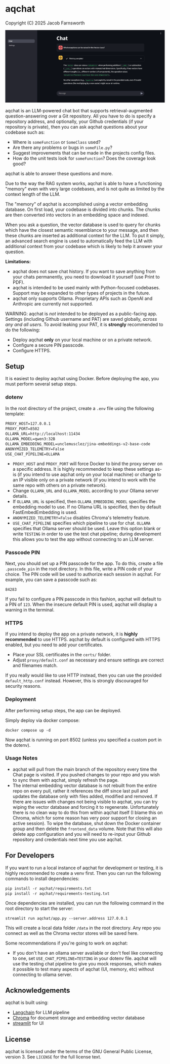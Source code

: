 # aqchat

Copyright (C) 2025 Jacob Farnsworth

<img src="https://github.com/JFarAur/aqchat/raw/main/docs/img001.png" width="720" alt="aqchat interface" />

aqchat is an LLM-powered chat bot that supports retrieval-augmented question-answering over a Git repository. All you have to do is specify a repository address, and optionally, your Github credentials (if your repository is private), then you can ask aqchat questions about your codebase such as:

* Where is `someFunction` or `SomeClass` used?
* Are there any problems or bugs in `someFile.py`?
* Suggest improvements that can be made in the projects config files.
* How do the unit tests look for `someFunction`? Does the coverage look good?

aqchat is able to answer these questions and more.

Due to the way the RAG system works, aqchat is able to have a functioning "memory" even with very large codebases, and is not quite as limited by the context length of the LLM.

The "memory" of aqchat is accomplished using a vector embedding database. On first load, your codebase is divided into chunks. The chunks are then converted into vectors in an embedding space and indexed.

When you ask a question, the vector database is used to query for chunks which have the closest semantic resemblance to your message, and then these chunks are inserted as additional context for the LLM. To put it simply, an advanced search engine is used to automatically feed the LLM with additional context from your codebase which is likely to help it answer your question.

**Limitations:**

* aqchat does not save chat history. If you want to save anything from your chats permanently, you need to download it yourself (use Print to PDF).
* aqchat is intended to be used mainly with Python-focused codebases. Support may be expanded to other types of projects in the future.
* aqchat only supports Ollama. Proprietary APIs such as OpenAI and Anthropic are currently not supported.

WARNING: aqchat is *not* intended to be deployed as a public-facing app. Settings (including Github username and PAT) are saved globally, *across any and all users*. To avoid leaking your PAT, it is **strongly** recommended to do the following:

* Deploy aqchat **only** on your local machine or on a private network.
* Configure a secure PIN passcode.
* Configure HTTPS.

## Setup

It is easiest to deploy aqchat using Docker. Before deploying the app, you must perform several setup steps.

### dotenv

In the root directory of the project, create a `.env` file using the following template:

```
PROXY_HOST=127.0.0.1
PROXY_PORT=8502
OLLAMA_URL=http://localhost:11434
OLLAMA_MODEL=qwen3:32B
OLLAMA_EMBEDDING_MODEL=unclemusclez/jina-embeddings-v2-base-code
ANONYMIZED_TELEMETRY=False
USE_CHAT_PIPELINE=OLLAMA
```

* `PROXY_HOST` and `PROXY_PORT` will force Docker to bind the proxy server on a specific address. It is highly recommended to keep these settings as-is (if you intend to use aqchat only on your local machine) or change to an IP visible only on a private network (if you intend to work with the same repo with others on a private network).
* Change `OLLAMA_URL` and `OLLAMA_MODEL` according to your Ollama server details.
* If `OLLAMA_URL` is specified, then `OLLAMA_EMBEDDING_MODEL` specifies the embedding model to use. If no Ollama URL is specified, then by default FastEmbedEmbedding is used.
* `ANONYMIZED_TELEMETRY=False` disables Chroma's telemetry feature.
* `USE_CHAT_PIPELINE` specifies which pipeline to use for chat. `OLLAMA` specifies that Ollama server should be used. Leave this option blank or write `TESTING` in order to use the test chat pipeline; during development this allows you to test the app without connecting to an LLM server.

### Passcode PIN

Next, you should set up a PIN passcode for the app. To do this, create a file `.passcode_pin` in the root directory. In this file, write a PIN code of your choice. The PIN code will be used to authorize each session in aqchat. For example, you can save a passcode such as:

```
84283
```

If you fail to configure a PIN passcode in this fashion, aqchat will default to a PIN of `123`. When the insecure default PIN is used, aqchat will display a warning in the terminal.

### HTTPS

If you intend to deploy the app on a private network, it is **highly recommended** to use HTTPS. aqchat by default is configured with HTTPS enabled, but you need to add your certificates.

* Place your SSL certificates in the `certs/` folder.
* Adjust `proxy/default.conf` as necessary and ensure settings are correct and filenames match.

If you really would like to use HTTP instead, then you can use the provided `default_http.conf` instead. However, this is strongly discouraged for security reasons.

### Deployment

After performing setup steps, the app can be deployed.

Simply deploy via docker compose:

```
docker compose up -d
```

Now aqchat is running on port 8502 (unless you specified a custom port in the dotenv).

### Usage Notes

* aqchat will pull from the main branch of the repository every time the Chat page is visited. If you pushed changes to your repo and you wish to sync them with aqchat, simply refresh the page.
* The internal embedding vector database is not rebuilt from the entire repo on every pull, rather it references the diff since last pull and updates the database only with files added, modified and removed. If there are issues with changes not being visible to aqchat, you can try wiping the vector database and forcing it to regenerate. Unfortunately there is no clean way to do this from within aqchat itself (I blame this on Chroma, which for some reason has very poor support for closing an active session). To wipe the database, shut down the Docker container group and then delete the `frontend_data` volume. Note that this will also delete app configuration and you will need to re-input your Github repository and credentials next time you use aqchat.

## For Developers

If you want to run a local instance of aqchat for development or testing, it is highly recommended to create a venv first. Then you can run the following commands to install dependencies:

```
pip install -r aqchat/requirements.txt
pip install -r aqchat/requirements-testing.txt
```

Once dependencies are installed, you can run the following command in the root directory to start the server:

```
streamlit run aqchat/app.py --server.address 127.0.0.1
```

This will create a local data folder `/data` in the root directory. Any repo you connect as well as the Chroma vector stores will be saved here. 

Some recommendations if you're going to work on aqchat:

* If you don't have an ollama server available or don't feel like connecting to one, set `USE_CHAT_PIPELINE=TESTING` in your dotenv file. aqchat will use the testing chat pipeline to give you mock responses, which makes it possible to test many aspects of aqchat (UI, memory, etc) without connecting to ollama server.

## Acknowledgements

aqchat is built using:

* [Langchain](https://python.langchain.com/docs/introduction/) for LLM pipeline
* [Chroma](https://docs.trychroma.com/docs/overview/introduction) for document storage and embedding vector database
* [streamlit](https://docs.streamlit.io/) for UI

## License

aqchat is licensed under the terms of the GNU General Public License, version 3. See `LICENSE` for the full license text.